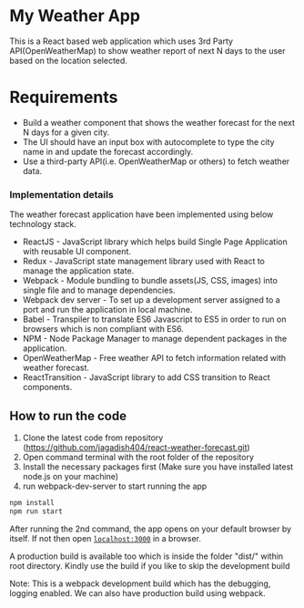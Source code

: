 # My Weather App

This is a React based web application which uses 3rd Party API(OpenWeatherMap) to show weather report of next N days to the user based on the location selected.

# Requirements

- Build a weather component that shows the weather forecast for the next N days for a given city.
- The UI should have an input box with autocomplete to type the city name in and update the forecast accordingly.
- Use a third-party API(i.e. OpenWeatherMap or others) to fetch weather data.

### Implementation details

The weather forecast application have been implemented using below technology stack.

- ReactJS - JavaScript library which helps build Single Page Application with reusable UI component.
- Redux - JavaScript state management library used with React to manage the application state.
- Webpack - Module bundling to bundle assets(JS, CSS, images) into single file and to manage dependencies.
- Webpack dev server - To set up a development server assigned to a port and run the application in local machine.
- Babel - Transpiler to translate ES6 Javascript to ES5 in order to run on browsers which is non compliant with ES6.
- NPM - Node Package Manager to manage dependent packages in the application.
- OpenWeatherMap - Free weather API to fetch information related with weather forecast.
- ReactTransition - JavaScript library to add CSS transition to React components.

## How to run the code

1. Clone the latest code from repository (https://github.com/jagadish404/react-weather-forecast.git)
2. Open command terminal with the root folder of the repository
3. Install the necessary packages first (Make sure you have installed latest node.js on your machine)
4. run webpack-dev-server to start running the app

```bash
npm install
npm run start
```

After running the 2nd command, the app opens on your default browser by itself.
If not then open [`localhost:3000`](http://localhost:3000) in a browser.

A production build is available too which is inside the folder "dist/" within root directory. Kindly use the build if you like to skip the development build

Note: This is a webpack development build which has the debugging, logging enabled. We can also have production build using webpack.

